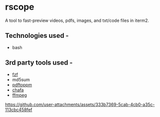 # rscope

A tool to fast-preview videos, pdfs, images, and txt/code files in iterm2.

## Technologies used - 
- bash

## 3rd party tools used - 
- [fzf](https://github.com/junegunn/fzf)
- md5sum
- [pdftoppm](https://man.archlinux.org/man/pdftoppm.1.en#:~:text=Pdftoppm%20converts%20Portable%20Document%20Format,%2C%20PPM%2Droot%2Dnumber.)
- [chafa](https://github.com/hpjansson/chafa)
- [ffmpeg](https://github.com/FFmpeg/FFmpeg)

https://github.com/user-attachments/assets/333b7369-5cab-4cb0-a35c-113cbc458fef

